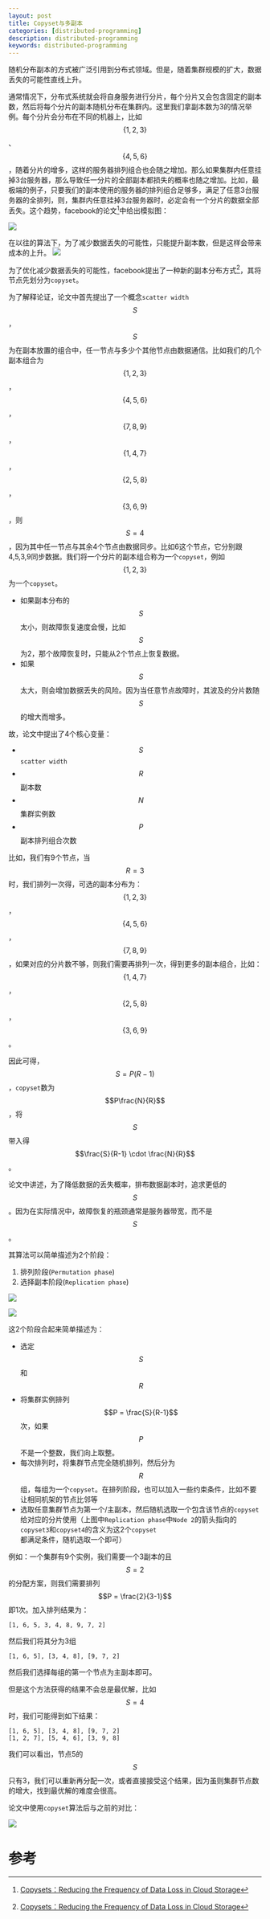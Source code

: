 ```yaml
---
layout: post
title: Copyset与多副本
categories: [distributed-programming]
description: distributed-programming
keywords: distributed-programming
---
```


随机分布副本的方式被广泛引用到分布式领域。但是，随着集群规模的扩大，数据丢失的可能性直线上升。

通常情况下，分布式系统就会将自身服务进行分片，每个分片又会包含固定的副本数，然后将每个分片的副本随机分布在集群内。这里我们拿副本数为3的情况举例。每个分片会分布在不同的机器上，比如$$\{1,2,3\}$$、$$\{4,5,6\}$$，随着分片的增多，这样的服务器排列组合也会随之增加。那么如果集群内任意挂掉3台服务器，那么导致任一分片的全部副本都损失的概率也随之增加。比如，最极端的例子，只要我们的副本使用的服务器的排列组合足够多，满足了任意3台服务器的全排列，则，集群内任意挂掉3台服务器时，必定会有一个分片的数据全部丢失。这个趋势，facebook的论文[^1]中给出模拟图：

![](/images/posts/distribution/copysets-0.png)

在以往的算法下，为了减少数据丢失的可能性，只能提升副本数，但是这样会带来成本的上升。
![](/images/posts/distribution/copysets-1.png)

为了优化减少数据丢失的可能性，facebook提出了一种新的副本分布方式[^1]，其将节点先划分为`copyset`。

为了解释论证，论文中首先提出了一个概念`scatter width`$$S$$，$$S$$为在副本放置的组合中，任一节点与多少个其他节点由数据通信。比如我们的几个副本组合为$$\{1,2,3\}$$，$$\{4,5,6\}$$，$$\{7,8,9\}$$，$$\{1,4,7\}$$，$$\{2,5,8\}$$，$$\{3,6,9\}$$，则$$S = 4$$，因为其中任一节点与其余4个节点由数据同步。比如6这个节点，它分别跟4,5,3,9同步数据。我们将一个分片的副本组合称为一个`copyset`，例如$$\{1,2,3\}$$为一个`copyset`。

* 如果副本分布的$$S$$太小，则故障恢复速度会慢，比如$$S$$为2，那个故障恢复时，只能从2个节点上恢复数据。
* 如果$$S$$太大，则会增加数据丢失的风险。因为当任意节点故障时，其波及的分片数随$$S$$的增大而增多。

故，论文中提出了4个核心变量：

* $$S$$ `scatter width`
* $$R$$ 副本数
* $$N$$ 集群实例数
* $$P$$ 副本排列组合次数

比如，我们有9个节点，当$$R = 3$$时，我们排列一次得，可选的副本分布为：$$\{1,2,3\}$$，$$\{4,5,6\}$$，$$\{7,8,9\}$$，如果对应的分片数不够，则我们需要再排列一次，得到更多的副本组合，比如：$$\{1,4,7\}$$，$$\{2,5,8\}$$，$$\{3,6,9\}$$。

因此可得，$$ S = P(R-1) $$，`copyset`数为$$P\frac{N}{R}$$，将$$S$$带入得$$\frac{S}{R-1} \cdot \frac{N}{R}$$。

论文中讲述，为了降低数据的丢失概率，排布数据副本时，追求更低的$$S$$。因为在实际情况中，故障恢复的瓶颈通常是服务器带宽，而不是$$S$$。

其算法可以简单描述为2个阶段：
1. 排列阶段(`Permutation phase`)
2. 选择副本阶段(`Replication phase`)

![](/images/posts/distribution/copysets-3.png)

![](/images/posts/distribution/copysets-4.png)


这2个阶段合起来简单描述为：
* 选定$$S$$和$$R$$
* 将集群实例排列$$P = \frac{S}{R-1}$$次，如果$$P$$不是一个整数，我们向上取整。
* 每次排列时，将集群节点完全随机排列，然后分为$$R$$组，每组为一个`copyset`。在排列阶段，也可以加入一些约束条件，比如不要让相同机架的节点比邻等
* 选取任意集群节点为第一个/主副本，然后随机选取一个包含该节点的`copyset`给对应的分片使用（上图中`Replication phase`中`Node 2`的箭头指向的`copyset3`和`copyset4`的含义为这2个`copyset`都满足条件，随机选取一个即可）

例如：一个集群有9个实例，我们需要一个3副本的且$$S = 2$$的分配方案，则我们需要排列$$P = \frac{2}{3-1}$$即1次。加入排列结果为：
```
[1, 6, 5, 3, 4, 8, 9, 7, 2]
```
然后我们将其分为3组
```
[1, 6, 5], [3, 4, 8], [9, 7, 2]
```
然后我们选择每组的第一个节点为主副本即可。

但是这个方法获得的结果不会总是最优解，比如$$S = 4$$时，我们可能得到如下结果：
```
[1, 6, 5], [3, 4, 8], [9, 7, 2]
[1, 2, 7], [5, 4, 6], [3, 9, 8]
```
我们可以看出，节点5的$$S$$只有3，我们可以重新再分配一次，或者直接接受这个结果，因为虽则集群节点数的增大，找到最优解的难度会很高。

论文中使用`copyset`算法后与之前的对比：

![](/images/posts/distribution/copysets-2.png)

# 参考
[^1]: [Copysets：Reducing the Frequency of Data Loss in Cloud Storage](/images/posts/distribution/Copysets-Reducing-the-Frequency-of-Data-Loss-in-Cloud-Storage.pdf)
[^2]: [Copysets and Chainsets：A Better Way to Replicate](http://hackingdistributed.com/2014/02/14/chainsets/)
